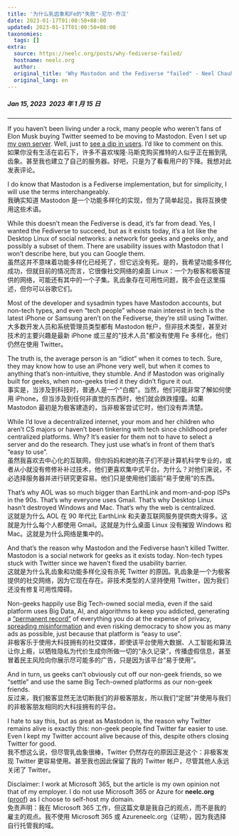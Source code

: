```yaml
---
title: '为什么乳齿象和Fe的"失败"-尼尔·乔汉'
date: 2023-01-17T01:00:50+08:00
updated: 2023-01-17T01:00:50+08:00
taxonomies:
  tags: []
extra:
  source: https://neelc.org/posts/why-fediverse-failed/
  hostname: neelc.org
  author:
  original_title: 'Why Mastodon and the Fediverse "failed" - Neel Chauhan --'
  original_lang: en
---
```


##### Jan 15, 2023  2023 年 1 月 15 日

---

If you haven’t been living under a rock, many people who weren’t fans of Elon Musk buying Twitter seemed to be moving to Mastodon. Even I set up [my own server](https://mastodon.neelc.org/@neel). Well, just to [see a dip in users](https://www.pcmag.com/news/mastodons-active-users-are-declining). I’d like to comment on this.  
如果你没有生活在岩石下，许多不喜欢埃隆·马斯克购买推特的人似乎正在搬到乳齿象。甚至我也建立了自己的服务器。好吧，只是为了看看用户的下降。我想对此发表评论。

I do know that Mastodon is a Fediverse implementation, but for simplicity, I will use the terms interchangeably.  
我确实知道 Mastodon 是一个功能多样化的实现，但为了简单起见，我将互换使用这些术语。

While this doesn’t mean the Fediverse is dead, it’s far from dead. Yes, I wanted the Fediverse to succeed, but as it exists today, it’s a lot like the Desktop Linux of social networks: a network for geeks and geeks only, and possibly a subset of them. There are usability issues with Mastodon that I won’t describe here, but you can Google them.  
虽然这并不意味着功能多样化已经死了，但它远没有死。是的，我希望功能多样化成功，但就目前的情况而言，它很像社交网络的桌面 Linux：一个为极客和极客提供的网络，可能还有其中的一个子集。乳齿象存在可用性问题，我不会在这里描述，但你可以谷歌它们。

Most of the developer and sysadmin types have Mastodon accounts, but non-tech types, and even “tech people” whose main interest in tech is the latest iPhone or Samsung aren’t on the Fediverse, they’re still using Twitter.  
大多数开发人员和系统管理员类型都有 Mastodon 帐户，但非技术类型，甚至对技术的主要兴趣是最新 iPhone 或三星的"技术人员"都没有使用 Fe 多样化，他们仍然在使用 Twitter。

The truth is, the average person is an “idiot” when it comes to tech. Sure, they may know how to use an iPhone very well, but when it comes to anything that’s non-intuitive, they stumble. And if Mastodon was originally built for geeks, when non-geeks tried it they didn’t figure it out.  
事实是，当涉及到科技时，普通人是一个"白痴"。当然，他们可能非常了解如何使用 iPhone，但当涉及到任何非直觉的东西时，他们就会跌跌撞撞。如果 Mastodon 最初是为极客建造的，当非极客尝试它时，他们没有弄清楚。

While I’d love a decentralized internet, your mom and her children who aren’t CS majors or haven’t been tinkering with tech since childhood prefer centralized platforms. Why? It’s easier for them not to have to select a server and do the research. They just use what’s in front of them that’s “easy to use”.  
虽然我喜欢去中心化的互联网，但你妈妈和她的孩子们不是计算机科学专业的，或者从小就没有修修补补过技术，他们更喜欢集中式平台。为什么？对他们来说，不必选择服务器并进行研究更容易。他们只是使用他们面前“易于使用”的东西。

That’s why AOL was so much bigger than EarthLink and mom-and-pop ISPs in the 90s. That’s why everyone uses Gmail. That’s why Desktop Linux hasn’t destroyed Windows and Mac. That’s why the web is centralized.  
这就是为什么 AOL 在 90 年代比 EarthLink 和夫妻互联网服务提供商大得多。这就是为什么每个人都使用 Gmail。这就是为什么桌面 Linux 没有摧毁 Windows 和 Mac。这就是为什么网络是集中的。

And that’s the reason why Mastodon and the Fediverse hasn’t killed Twitter. Mastodon is a social network for geeks as it exists today. Non-tech types stuck with Twitter since we haven’t fixed the usability barrier.  
这就是为什么乳齿象和功能多样化没有杀死 Twitter 的原因。乳齿象是一个为极客提供的社交网络，因为它现在存在。非技术类型的人坚持使用 Twitter，因为我们还没有修复可用性障碍。

Non-geeks happily use Big Tech-owned social media, even if the said platform uses Big Data, AI, and algorithms to keep you addicted, generating a [“permanent record”](https://www.vox.com/recode/2019/10/31/20940532/edward-snowden-facebook-nsa-whistleblower) of everything you do at the expense of privacy, [spreading misinformation](https://www.technologyreview.com/2021/11/20/1039076/facebook-google-disinformation-clickbait/) and even risking democracy to show you as many ads as possible, just because that platform is “easy to use”.  
非极客乐于使用大科技拥有的社交媒体，即使该平台使用大数据、人工智能和算法让你上瘾，以牺牲隐私为代价生成你所做一切的“永久记录”，传播虚假信息，甚至冒着民主风险向你展示尽可能多的广告，只是因为该平台“易于使用”。

And in turn, us geeks can’t obviously cut off our non-geek friends, so we “settle” and use the same Big Tech-owned platforms as our non-geek friends.  
反过来，我们极客显然无法切断我们的非极客朋友，所以我们“定居”并使用与我们的非极客朋友相同的大科技拥有的平台。

I hate to say this, but as great as Mastodon is, the reason why Twitter remains alive is exactly this: non-geek people find Twitter far easier to use. Even I kept my Twitter account alive because of this, despite others closing Twitter for good.  
我不想这么说，但尽管乳齿象很棒，Twitter 仍然存在的原因正是这个：非极客发现 Twitter 更容易使用。甚至我也因此保留了我的 Twitter 帐户，尽管其他人永远关闭了 Twitter。

Disclaimer: I work at Microsoft 365, but the article is my own opinion not that of my employer. I do not use Microsoft 365 or Azure for **neelc.org** ([proof](https://bgp.he.net/dns/neelc.org)) as I choose to self-host my domain.  
免责声明：我在 Microsoft 365 工作，但这篇文章是我自己的观点，而不是我的雇主的观点。我不使用 Microsoft 365 或 Azureneelc.org（证明），因为我选择自行托管我的域。
